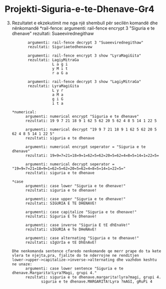 # Projekti-Siguria-e-te-Dhenave-Gr4

3. Rezultatet e ekzekutimit me nga një shembull për secilën komandë dhe nënkomandë
       *rail-fence:
              argumenti: rail-fence encrypt 3 "Siguria e te dhenave"
              rezultati: Suaeevirednegithaw

              argumenti: rail-fence decrypt 3 "Suaeevirednegithaw"
              rezultati: Siguriaetedhenavew

              argumenti: rail-fence encrypt 3 show "LyraMagiGita"
              rezultati: LagiyMitraGa
                         L a g i 
                         y M i t 
                         r a G a 

              argumenti: rail-fence decrypt 3 show "LagiyMitraGa"
              rezultati: LyraMagiGita
                         L y r 
                         a M a 
                         g i G 
                         i t a 
       
       *numerical:
             argumenti: numerical encrypt "Siguria e te dhenave"
             rezultati: 19 9 7 21 18 9 1 62 5 62 20 5 62 4 8 5 14 1 22 5

             argumenti: numerical decrypt "19 9 7 21 18 9 1 62 5 62 20 5 62 4 8 5 14 1 22 5"
             rezultati: siguria e te dhenave

             argumenti: numerical encrypt seperator = "Siguria e te dhenave"
             rezultati: 19=9=7=21=18=9=1=62=5=62=20=5=62=4=8=5=14=1=22=5=
  
             argumenti: numerical decrypt seperator = "19=9=7=21=18=9=1=62=5=62=20=5=62=4=8=5=14=1=22=5="
             rezultati: siguria e te dhenave

       *case
             argumenti: case lower "Siguria e te dhenave!"
             rezultati: siguria e te dhenave!

             argumenti: case upper "Siguria e te dhenave!"
             rezultati: SIGURIA E TE DHENAVE!
 
             argumenti: case capitalize "Siguria e te dhenave!"
             rezultati: Siguria E Te Dhenave! 

             argumenti: case inverse "Siguria E tE dhEnaVe!"
             rezultati: sIGURIA e Te DHeNAvE!
 
             argumenti: case alternating "Siguria e te dhenave!"
             rezultati: sIgUrIa e tE DhEnAvE!

       Dhe nenkomanda sentence cfaredo nenkomande qe merr prape do ta kete vlera te njejta,pra, fjalite do te nderrojne ne renditjen
       lower->upper->capitalize->inverse->alternating dhe vazhdon keshtu ne unaze:
             argumenti: case lower sentence "Siguria e te dhenave.Margarita!Lyra?Magi, grupi 4."
             rezultati: siguria e te dhenave.margarita!lyra?magi, grupi 4.
	                siguria e te dhenave.MARGARITA!Lyra ?mAGI, gRuPi 4
